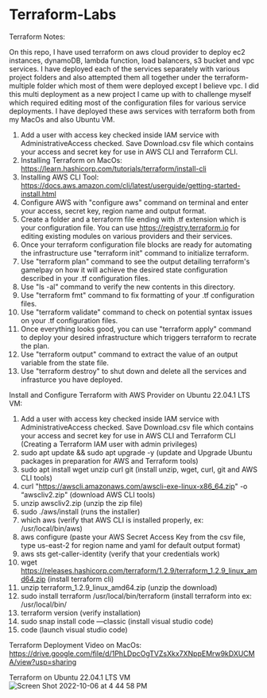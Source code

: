 # Terraform-Labs

Terraform Notes: 

On this repo, I have used terraform on aws cloud provider to deploy ec2 instances, dynamoDB, lambda function, load balancers, s3 bucket and vpc services. I have deployed each of the services separately with various project folders and also attempted them all together under the terraform-multiple folder which most of them were deployed except I believe vpc. I did this multi deployment as a new project I came up with to challenge myself which required editing most of the configuration files for various service deployments. I have deployed these aws services with terraform both from my MacOs and also Ubuntu VM.

1. Add a user with access key checked inside IAM service with AdministrativeAccess checked. Save Download.csv file which contains your access and secret key for use in AWS CLI and Terraform CLI.
2. Installing Terraform on MacOs: https://learn.hashicorp.com/tutorials/terraform/install-cli
3. Installing AWS CLI Tool: https://docs.aws.amazon.com/cli/latest/userguide/getting-started-install.html
4. Configure AWS with "configure aws" command on terminal and enter your access, secret key, region name and output format. 
5. Create a folder and a terraform file ending with .tf extension which is your configuration file. You can use https://registry.terraform.io for editing existing modules on various providers and their services.
6. Once your terraform configuration file blocks are ready for automating the infrastructure use "terraform init" command to initialize terraform.
7. Use "terraform plan" command to see the output detailing terraform's gamelpay on how it will achieve the desired state configuration described in your .tf configuration files. 
8. Use "ls -al" command to verify the new contents in this directory. 
9. Use "terraform fmt" command to fix formatting of your .tf configuration files.
10. Use "terraform validate" command to check on potential syntax issues on your .tf configuration files.
11. Once everything looks good, you can use "terraform apply" command to deploy your desired infrastructure which triggers terraform to recrate the plan. 
12. Use "terraform output" command to extract the value of an output variable from the state file.
13. Use "terraform destroy" to shut down and delete all the services and infrasturce you have deployed.

Install and Configure Terraform with AWS Provider on Ubuntu 22.04.1 LTS VM:

1. Add a user with access key checked inside IAM service with AdministrativeAccess checked. Save Download.csv file which contains your access and secret key for use in AWS CLI and Terraform CLI (Creating  a Terraform IAM user with admin privileges)
2. sudo apt update && sudo apt upgrade -y (update and Upgrade Ubuntu packages in preparation for AWS and Terraform tools)
3. sudo apt install wget unzip curl git (install unzip, wget, curl, git and AWS CLI tools)
4. curl "https://awscli.amazonaws.com/awscli-exe-linux-x86_64.zip" -o “awscliv2.zip" (download AWS CLI tools)
5. unzip awscliv2.zip (unzip the zip file)
6. sudo ./aws/install (runs the installer)
7. which aws (verify that AWS CLI is installed properly, ex: /usr/local/bin/aws)
8. aws configure (paste your AWS Secret Access Key from the csv file, type us-east-2 for region name and yaml for default output format)
9. aws sts get-caller-identity (verify that your credentials work)
10. wget https://releases.hashicorp.com/terraform/1.2.9/terraform_1.2.9_linux_amd64.zip (install terraform cli)
11. unzip terraform_1.2.9_linux_amd64.zip (unzip the download)
12. sudo install terraform /usr/local/bin/terraform (install terraform into ex: /usr/local/bin/
13. terraform version (verify installation)
14. sudo snap install code —classic (install visual studio code)
15. code (launch visual studio code)

Terraform Deployment Video on MacOs:
https://drive.google.com/file/d/1PhLDpcOgTVZsXkx7XNppEMrw9kDXUCMA/view?usp=sharing

Terraform on Ubuntu 22.04.1 LTS VM
![Screen Shot 2022-10-06 at 4 44 58 PM](https://user-images.githubusercontent.com/68933712/194416051-11f5d18c-5b73-4603-8f4b-3f5b95885c94.png)

